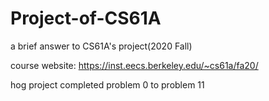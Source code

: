 # Project-of-CS61A
a brief answer to CS61A's project(2020 Fall)

course website: https://inst.eecs.berkeley.edu/~cs61a/fa20/

hog project completed problem 0 to problem 11
